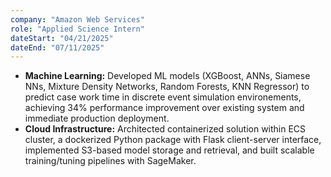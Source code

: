 ```yaml
---
company: "Amazon Web Services"
role: "Applied Science Intern"
dateStart: "04/21/2025"
dateEnd: "07/11/2025"
---
```

* **Machine Learning:** Developed ML models (XGBoost, ANNs, Siamese NNs, Mixture Density Networks, Random Forests, KNN Regressor) to predict case work time in discrete event simulation environements, achieving 34\% performance improvement over existing system and immediate production deployment.
* **Cloud Infrastructure:** Architected containerized solution within ECS cluster, a dockerized Python package with Flask client-server interface, implemented S3-based model storage and retrieval, and built scalable training/tuning pipelines with SageMaker.